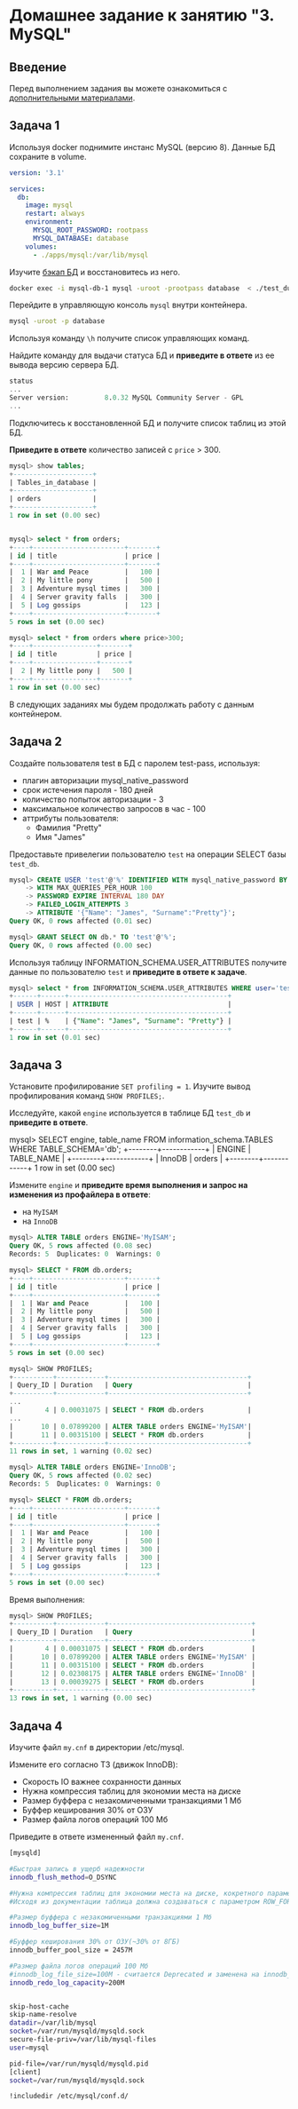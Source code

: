 # Домашнее задание к занятию "3. MySQL"

## Введение

Перед выполнением задания вы можете ознакомиться с
[дополнительными материалами](https://github.com/netology-code/virt-homeworks/blob/virt-11/additional/README.md).

## Задача 1

Используя docker поднимите инстанс MySQL (версию 8). Данные БД сохраните в volume.

```yaml
version: '3.1'

services:
  db:
    image: mysql
    restart: always
    environment:
      MYSQL_ROOT_PASSWORD: rootpass
      MYSQL_DATABASE: database
    volumes:
      - ./apps/mysql:/var/lib/mysql
```

Изучите [бэкап БД](https://github.com/netology-code/virt-homeworks/tree/virt-11/06-db-03-mysql/test_data) и
восстановитесь из него.


```bash
docker exec -i mysql-db-1 mysql -uroot -prootpass database  < ./test_dump.sql
```


Перейдите в управляющую консоль `mysql` внутри контейнера.


```bash
mysql -uroot -p database
```

Используя команду `\h` получите список управляющих команд.

Найдите команду для выдачи статуса БД и **приведите в ответе** из ее вывода версию сервера БД.

```sql
status
...
Server version:         8.0.32 MySQL Community Server - GPL
...
```


Подключитесь к восстановленной БД и получите список таблиц из этой БД.

**Приведите в ответе** количество записей с `price` > 300.

```sql
mysql> show tables;
+--------------------+
| Tables_in_database |
+--------------------+
| orders             |
+--------------------+
1 row in set (0.00 sec)


mysql> select * from orders;
+----+-----------------------+-------+
| id | title                 | price |
+----+-----------------------+-------+
|  1 | War and Peace         |   100 |
|  2 | My little pony        |   500 |
|  3 | Adventure mysql times |   300 |
|  4 | Server gravity falls  |   300 |
|  5 | Log gossips           |   123 |
+----+-----------------------+-------+
5 rows in set (0.00 sec)

mysql> select * from orders where price>300;
+----+----------------+-------+
| id | title          | price |
+----+----------------+-------+
|  2 | My little pony |   500 |
+----+----------------+-------+
1 row in set (0.00 sec)
```


В следующих заданиях мы будем продолжать работу с данным контейнером.

## Задача 2

Создайте пользователя test в БД c паролем test-pass, используя:
- плагин авторизации mysql_native_password
- срок истечения пароля - 180 дней
- количество попыток авторизации - 3
- максимальное количество запросов в час - 100
- аттрибуты пользователя:
    - Фамилия "Pretty"
    - Имя "James"

Предоставьте привелегии пользователю `test` на операции SELECT базы `test_db`.


```sql
mysql> CREATE USER 'test'@'%' IDENTIFIED WITH mysql_native_password BY 'test-pass'
    -> WITH MAX_QUERIES_PER_HOUR 100
    -> PASSWORD EXPIRE INTERVAL 180 DAY
    -> FAILED_LOGIN_ATTEMPTS 3
    -> ATTRIBUTE '{"Name": "James", "Surname":"Pretty"}';
Query OK, 0 rows affected (0.01 sec)

mysql> GRANT SELECT ON db.* TO 'test'@'%';
Query OK, 0 rows affected (0.00 sec)
```
Используя таблицу INFORMATION_SCHEMA.USER_ATTRIBUTES получите данные по пользователю `test` и
**приведите в ответе к задаче**.

```sql
mysql> select * from INFORMATION_SCHEMA.USER_ATTRIBUTES WHERE user='test';
+------+------+----------------------------------------+
| USER | HOST | ATTRIBUTE                              |
+------+------+----------------------------------------+
| test | %    | {"Name": "James", "Surname": "Pretty"} |
+------+------+----------------------------------------+
1 row in set (0.01 sec)
```



## Задача 3

Установите профилирование `SET profiling = 1`.
Изучите вывод профилирования команд `SHOW PROFILES;`.

Исследуйте, какой `engine` используется в таблице БД `test_db` и **приведите в ответе**.

mysql> SELECT engine, table_name FROM information_schema.TABLES WHERE TABLE_SCHEMA='db';
+--------+------------+
| ENGINE | TABLE_NAME |
+--------+------------+
| InnoDB | orders     |
+--------+------------+
1 row in set (0.00 sec)



Измените `engine` и **приведите время выполнения и запрос на изменения из профайлера в ответе**:
- на `MyISAM`
- на `InnoDB`

```sql
mysql> ALTER TABLE orders ENGINE='MyISAM';
Query OK, 5 rows affected (0.08 sec)
Records: 5  Duplicates: 0  Warnings: 0

mysql> SELECT * FROM db.orders;
+----+-----------------------+-------+
| id | title                 | price |
+----+-----------------------+-------+
|  1 | War and Peace         |   100 |
|  2 | My little pony        |   500 |
|  3 | Adventure mysql times |   300 |
|  4 | Server gravity falls  |   300 |
|  5 | Log gossips           |   123 |
+----+-----------------------+-------+
5 rows in set (0.00 sec)

mysql> SHOW PROFILES;
+----------+------------+-----------------------------------+
| Query_ID | Duration   | Query                             |
+----------+------------+-----------------------------------+
...
|        4 | 0.00031075 | SELECT * FROM db.orders           |
...
|       10 | 0.07899200 | ALTER TABLE orders ENGINE='MyISAM'|
|       11 | 0.00315100 | SELECT * FROM db.orders           |
+----------+------------+-----------------------------------+
11 rows in set, 1 warning (0.02 sec)

mysql> ALTER TABLE orders ENGINE='InnoDB';
Query OK, 5 rows affected (0.02 sec)
Records: 5  Duplicates: 0  Warnings: 0

mysql> SELECT * FROM db.orders;
+----+-----------------------+-------+
| id | title                 | price |
+----+-----------------------+-------+
|  1 | War and Peace         |   100 |
|  2 | My little pony        |   500 |
|  3 | Adventure mysql times |   300 |
|  4 | Server gravity falls  |   300 |
|  5 | Log gossips           |   123 |
+----+-----------------------+-------+
5 rows in set (0.00 sec)
```

Время выполнения:
```sql
mysql> SHOW PROFILES;
+----------+------------+------------------------------------+
| Query_ID | Duration   | Query                              |
+----------+------------+------------------------------------+
|        4 | 0.00031075 | SELECT * FROM db.orders            |
|       10 | 0.07899200 | ALTER TABLE orders ENGINE='MyISAM' |
|       11 | 0.00315100 | SELECT * FROM db.orders            |
|       12 | 0.02308175 | ALTER TABLE orders ENGINE='InnoDB' |
|       13 | 0.00039275 | SELECT * FROM db.orders            |
+----------+------------+------------------------------------+
13 rows in set, 1 warning (0.00 sec)


```



## Задача 4

Изучите файл `my.cnf` в директории /etc/mysql.

Измените его согласно ТЗ (движок InnoDB):
- Скорость IO важнее сохранности данных
- Нужна компрессия таблиц для экономии места на диске
- Размер буффера с незакомиченными транзакциями 1 Мб
- Буффер кеширования 30% от ОЗУ
- Размер файла логов операций 100 Мб

Приведите в ответе измененный файл `my.cnf`.

```bash
[mysqld]

#Быстрая запись в ущерб надежности
innodb_flush_method=O_DSYNC

#Нужна компрессия таблиц для экономии места на диске, кокретного параметра для компрессии не нашел.
#Исходя из документации таблица должна создаваться с параметром ROW_FORMAT=COMPRESSED, возможно после можно использовать параметр innodb_page_size

#Размер буффера с незакомиченными транзакциями 1 Мб
innodb_log_buffer_size=1M

#Буффер кеширования 30% от ОЗУ(~30% от 8ГБ)
innodb_buffer_pool_size = 2457M

#Размер файла логов операций 100 Мб
#innodb_log_file_size=100M - считается Deprecated и заменена на innodb_redo_log_capacity, 2 файла по 100МБ
innodb_redo_log_capacity=200M


skip-host-cache
skip-name-resolve
datadir=/var/lib/mysql
socket=/var/run/mysqld/mysqld.sock
secure-file-priv=/var/lib/mysql-files
user=mysql

pid-file=/var/run/mysqld/mysqld.pid
[client]
socket=/var/run/mysqld/mysqld.sock

!includedir /etc/mysql/conf.d/
```
